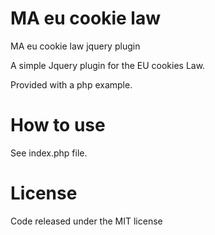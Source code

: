 # MA eu cookie law
MA eu cookie law jquery plugin

A simple Jquery plugin for the EU cookies Law.

Provided with a php example.



How to use
=======
See index.php file.

License
=======
Code released under the MIT license

